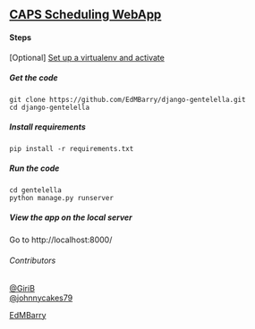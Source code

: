 ## [CAPS Scheduling WebApp](https://github.com/puikinsh/gentelella)

#### Steps
[Optional] [Set up a virtualenv and activate](https://realpython.com/python-virtual-environments-a-primer/)

##### Get the code
    git clone https://github.com/EdMBarry/django-gentelella.git
    cd django-gentelella

##### Install requirements 
    pip install -r requirements.txt

##### Run the code
    cd gentelella
    python manage.py runserver 
    
##### View the app on the local server
Go to http://localhost:8000/

###### Contributors 
[@GiriB](https://github.com/GiriB)  
[@johnnycakes79](https://github.com/johnnycakes79)

[EdMBarry](https://github.com/EdMBarry)
